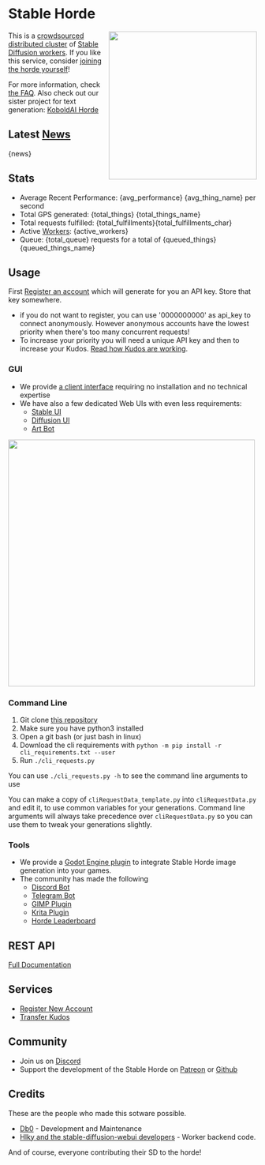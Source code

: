 # Stable Horde

<img style="float:right" src="{horde_img_url}/{horde_image}.jpg" width="300" /> This is a [crowdsourced distributed cluster](https://github.com/db0/AI-Horde) of [Stable Diffusion workers](https://github.com/db0/stable-diffusion-webui). If you like this service, consider [joining the horde yourself](https://github.com/db0/AI-Horde/blob/main/README_StableHorde.md)!

For more information, check [the FAQ](https://github.com/db0/AI-Horde/blob/main/FAQ.md). Also check out our sister project for text generation: [KoboldAI Horde](https://koboldai.net)

## Latest [News](/api/v2/status/news)

{news}

## Stats 

* Average Recent Performance: {avg_performance} {avg_thing_name} per second
* Total GPS generated: {total_things} {total_things_name}
* Total requests fulfilled: {total_fulfillments}{total_fulfillments_char}
* Active [Workers](/api/v2/workers): {active_workers}
* Queue: {total_queue} requests for a total of {queued_things} {queued_things_name}

## Usage

First [Register an account](/register) which will generate for you an API key. Store that key somewhere.

   * if you do not want to register, you can use '0000000000' as api_key to connect anonymously. However anonymous accounts have the lowest priority when there's too many concurrent requests!
   * To increase your priority you will need a unique API key and then to increase your Kudos. [Read how Kudos are working](https://dbzer0.com/blog/the-kudos-based-economy-for-the-koboldai-horde/).

### GUI

* We provide [a client interface](https://dbzer0.itch.io/stable-horde-client) requiring no installation and no technical expertise
* We have also a few dedicated Web UIs with even less requirements:
    * [Stable UI](https://aqualxx.github.io/stable-ui/)
    * [Diffusion UI](https://diffusionui.com/b/stable_horde)
    * [Art Bot](https://tinybots.net/artbot)

<img src="https://raw.githubusercontent.com/db0/Stable-Horde-Client/main/screenshot.png" width="500" />

### Command Line
1. Git clone [this repository](https://github.com/db0/Stable-Horde)
1. Make sure you have python3 installed
1. Open a git bash (or just bash in linux)
1. Download the cli requirements with `python -m pip install -r cli_requirements.txt --user`
1. Run `./cli_requests.py` 

You can use `./cli_requests.py -h` to see the command line arguments to use

You can make a copy of `cliRequestData_template.py` into `cliRequestData.py` and edit it, to use common variables for your generations. Command line arguments will always take precedence over `cliRequestData.py` so you can use them to tweak your generations slightly.

### Tools

* We provide a [Godot Engine plugin](https://github.com/db0/Stable-Horde-Client-Addon) to integrate Stable Horde image generation into your games.
* The community has made the following
    * [Discord Bot](https://harrisonvanderbyl.github.io/WriterBot/)
    * [Telegram Bot](https://t.me/CraiyonArtBot)
    * [GIMP Plugin](https://github.com/blueturtleai/gimp-stable-diffusion/tree/main/stablehorde)
    * [Krita Plugin](https://github.com/blueturtleai/krita-stable-diffusion)
    * [Horde Leaderboard](https://aqualxx.github.io/Horde-Overseer/)


## REST API

[Full Documentation](/api)

## Services

* [Register New Account](/register)
* [Transfer Kudos](/transfer)

## Community

* Join us on [Discord](https://discord.gg/3DxrhksKzn)
* Support the development of the Stable Horde on [Patreon](https://www.patreon.com/db0) or [Github](https://github.com/db0)

## Credits

These are the people who made this sotware possible.

* [Db0](https://dbzer0.com) - Development and Maintenance
* [Hlky and the stable-diffusion-webui developers](https://github.com/sd-webui/stable-diffusion-webui) - Worker backend code.

And of course, everyone contributing their SD to the horde!
